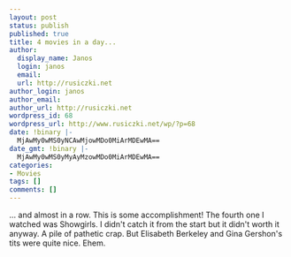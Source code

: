 ```yaml
---
layout: post
status: publish
published: true
title: 4 movies in a day...
author:
  display_name: Janos
  login: janos
  email: 
  url: http://rusiczki.net
author_login: janos
author_email: 
author_url: http://rusiczki.net
wordpress_id: 68
wordpress_url: http://www.rusiczki.net/wp/?p=68
date: !binary |-
  MjAwMy0wMS0yNCAwMjowMDo0MiArMDEwMA==
date_gmt: !binary |-
  MjAwMy0wMS0yMyAyMzowMDo0MiArMDEwMA==
categories:
- Movies
tags: []
comments: []
---
```

<p>... and almost in a row. This is some accomplishment! The fourth one I watched was Showgirls. I didn't catch it from the start but it didn't worth it anyway. A pile of pathetic crap. But Elisabeth Berkeley and Gina Gershon's tits were quite nice. Ehem.</p>
